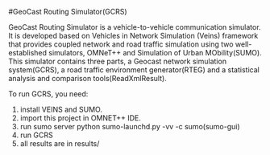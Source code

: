 #GeoCast Routing Simulator(GCRS)

GeoCast Routing Simulator is a vehicle-to-vehicle communication simulator. It is developed based on Vehicles in Network Simulation (Veins) framework that provides coupled network and road traffic simulation using two well-established simulators, OMNeT++ and Simulation of Urban MObility(SUMO). This simulator contains three parts, a Geocast network simulation system(GCRS), a road traffic environment generator(RTEG) and a statistical analysis and comparison tools(ReadXmlResult).

To run GCRS, you need:
  1. install VEINS and SUMO. 
  2. import this project in OMNET++ IDE. 
  3. run sumo server python sumo-launchd.py -vv -c sumo(sumo-gui)
  4. run GCRS
  5. all results are in results/
